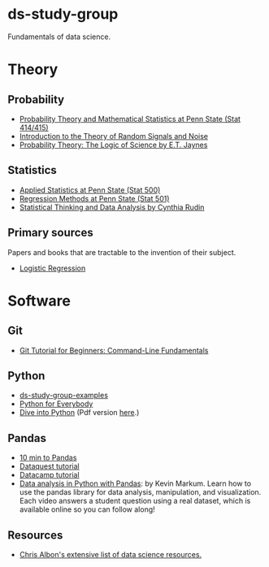# ds-study-group
Fundamentals of data science.

# Theory

## Probability
- [Probability Theory and Mathematical Statistics at Penn State (Stat 414/415)](https://onlinecourses.science.psu.edu/stat414/)
- [Introduction to the Theory of Random Signals and Noise](http://library.mpib-berlin.mpg.de/toc/ze_2006_1500.pdf)
- [Probability Theory: The Logic of Science by E.T. Jaynes](https://bayes.wustl.edu/etj/prob/book.pdf)

## Statistics
- [Applied Statistics at Penn State (Stat 500)](https://newonlinecourses.science.psu.edu/statprogram/stat500)
- [Regression Methods at Penn State (Stat 501)](https://newonlinecourses.science.psu.edu/stat501/)
- [Statistical Thinking and Data Analysis by Cynthia Rudin](https://ocw.mit.edu/courses/sloan-school-of-management/15-075j-statistical-thinking-and-data-analysis-fall-2011/index.htm)

## Primary sources
Papers and books that are tractable to the invention of their subject.
- [Logistic Regression](https://papers.tinbergen.nl/02119.pdf)


# Software

## Git
- [Git Tutorial for Beginners: Command-Line Fundamentals](https://www.youtube.com/watch?v=HVsySz-h9r4)

## Python
- [ds-study-group-examples](./python)
- [Python for Everybody](http://do1.dr-chuck.com/pythonlearn/EN_us/pythonlearn.pdf)
- [Dive into Python](http://getpython3.com/diveintopython3/table-of-contents.html) (Pdf version [here](http://histo.ucsf.edu/BMS270/diveintopython3-r802.pdf).)

## Pandas
- [10 min to Pandas](https://pandas.pydata.org/pandas-docs/stable/10min.html)
- [Dataquest tutorial](https://www.dataquest.io/blog/pandas-python-tutorial/)
- [Datacamp tutorial](https://www.datacamp.com/community/tutorials/pandas-tutorial-dataframe-python)
- [Data analysis in Python with Pandas](https://www.youtube.com/playlist?list=PL5-da3qGB5ICCsgW1MxlZ0Hq8LL5U3u9y): by Kevin Markum. Learn how to use the pandas library for data analysis, manipulation, and visualization. Each video answers a student question using a real dataset, which is available online so you can follow along! 

## Resources
- [Chris Albon's extensive list of data science resources.](https://chrisalbon.com/)

